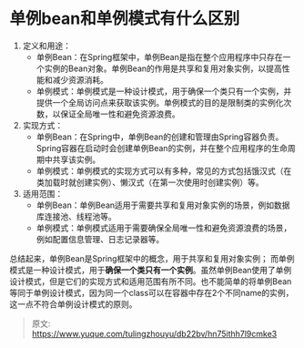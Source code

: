 # 单例bean和单例模式有什么区别

1. 定义和用途：
   - 单例Bean：在Spring框架中，单例Bean是指在整个应用程序中只存在一个实例的Bean对象。单例Bean的作用是共享和复用对象实例，以提高性能和减少资源消耗。
   - 单例模式：单例模式是一种设计模式，用于确保一个类只有一个实例，并提供一个全局访问点来获取该实例。单例模式的目的是限制类的实例化次数，以保证全局唯一性和避免资源浪费。
2. 实现方式：
   - 单例Bean：在Spring中，单例Bean的创建和管理由Spring容器负责。Spring容器在启动时会创建单例Bean的实例，并在整个应用程序的生命周期中共享该实例。
   - 单例模式：单例模式的实现方式可以有多种，常见的方式包括饿汉式（在类加载时就创建实例）、懒汉式（在第一次使用时创建实例）等。
3. 适用范围：
   - 单例Bean：单例Bean适用于需要共享和复用对象实例的场景，例如数据库连接池、线程池等。
   - 单例模式：单例模式适用于需要确保全局唯一性和避免资源浪费的场景，例如配置信息管理、日志记录器等。

总结起来，单例Bean是Spring框架中的概念，用于共享和复用对象实例；
而单例模式是一种设计模式，用于**确保一个类只有一个实例**。虽然单例Bean使用了单例设计模式，但是它们的实现方式和适用范围有所不同。也不能简单的将单例Bean等同于单例设计模式，因为同一个class可以在容器中存在2个不同name的实例， 这一点不符合单例设计模式的原则。    


> 原文: <https://www.yuque.com/tulingzhouyu/db22bv/hn75ithh7l9cmke3>